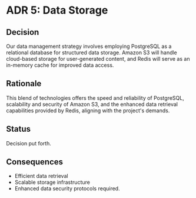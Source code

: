 # ADR 5: Data Storage

## Decision

Our data management strategy involves employing PostgreSQL as a relational database for structured data storage. Amazon S3 will handle cloud-based storage for user-generated content, and Redis will serve as an in-memory cache for improved data access.

## Rationale

This blend of technologies offers the speed and reliability of PostgreSQL, scalability and security of Amazon S3, and the enhanced data retrieval capabilities provided by Redis, aligning with the project's demands.

## Status

Decision put forth.

## Consequences

- Efficient data retrieval
- Scalable storage infrastructure
- Enhanced data security protocols required.
